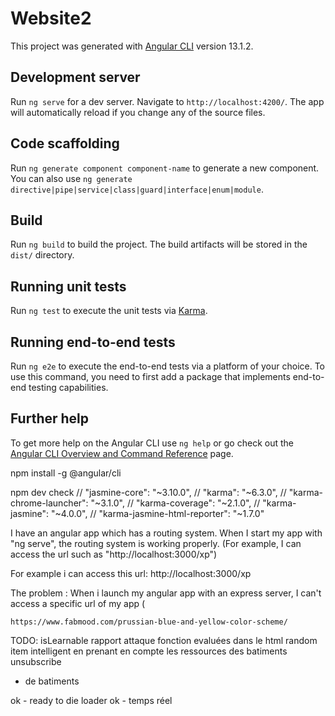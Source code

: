 # Website2

This project was generated with [Angular CLI](https://github.com/angular/angular-cli) version 13.1.2.

## Development server

Run `ng serve` for a dev server. Navigate to `http://localhost:4200/`. The app will automatically reload if you change any of the source files.

## Code scaffolding

Run `ng generate component component-name` to generate a new component. You can also use `ng generate directive|pipe|service|class|guard|interface|enum|module`.

## Build

Run `ng build` to build the project. The build artifacts will be stored in the `dist/` directory.

## Running unit tests

Run `ng test` to execute the unit tests via [Karma](https://karma-runner.github.io).

## Running end-to-end tests

Run `ng e2e` to execute the end-to-end tests via a platform of your choice. To use this command, you need to first add a package that implements end-to-end testing capabilities.

## Further help

To get more help on the Angular CLI use `ng help` or go check out the [Angular CLI Overview and Command Reference](https://angular.io/cli) page.

npm install -g @angular/cli

npm dev check
// "jasmine-core": "~3.10.0",
// "karma": "~6.3.0",
// "karma-chrome-launcher": "~3.1.0",
// "karma-coverage": "~2.1.0",
// "karma-jasmine": "~4.0.0",
// "karma-jasmine-html-reporter": "~1.7.0"

I have an angular app which has a routing system.
When I start my app with "ng serve", the routing system is working properly. (For example, I can access the url such as "http://localhost:3000/xp")

For example i can access this url: http://localhost:3000/xp

The problem : When i launch my angular app with an express server, I can't access a specific url of my app (

    https://www.fabmood.com/prussian-blue-and-yellow-color-scheme/

TODO:
isLearnable
rapport attaque
fonction evaluées dans le html
random item intelligent en prenant en compte les ressources des batiments
unsubscribe

- de batiments

ok - ready to die loader
ok - temps réel
